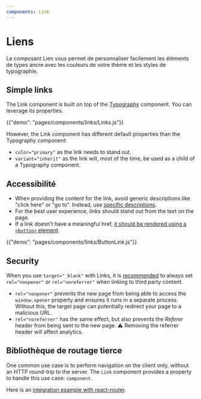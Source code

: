 ```yaml
---
components: Link
---
```


# Liens

<p class="description">Le composant Lien vous permet de personnaliser facilement les éléments de types ancre avec les couleurs de votre thème et les styles de typographie.</p>

## Simple links

The Link component is built on top of the [Typography](/api/typography/) component. You can leverage its properties.

{{"demo": "pages/components/links/Links.js"}}

However, the Link component has different default properties than the Typography component:

- `color="primary"` as the link needs to stand out.
- `variant="inherit"` as the link will, most of the time, be used as a child of a Typography component.

## Accessibilité

- When providing the content for the link, avoid generic descriptions like "click here" or "go to". Instead, use [specific descriptions](https://developers.google.com/web/tools/lighthouse/audits/descriptive-link-text).
- For the best user experience, links should stand out from the text on the page.
- If a link doesn't have a meaningful href, [it should be rendered using a `<button>` element](https://github.com/evcohen/eslint-plugin-jsx-a11y/blob/master/docs/rules/anchor-is-valid.md).

{{"demo": "pages/components/links/ButtonLink.js"}}

## Security

When you use `target="_blank"` with Links, it is [recommended](https://developers.google.com/web/tools/lighthouse/audits/noopener) to always set `rel="noopener"` or `rel="noreferrer"` when linking to third party content.

- `rel="noopener"` prevents the new page from being able to access the `window.opener` property and ensures it runs in a separate process. Without this, the target page can potentially redirect your page to a malicious URL.
- `rel="noreferrer"` has the same effect, but also prevents the *Referer* header from being sent to the new page. ⚠️ Removing the referrer header will affect analytics.

## Bibliothèque de routage tierce

One common use case is to perform navigation on the client only, without an HTTP round-trip to the server. The `Link` component provides a property to handle this use case: `component`.

Here is an [integration example with react-router](/guides/composition/#link).